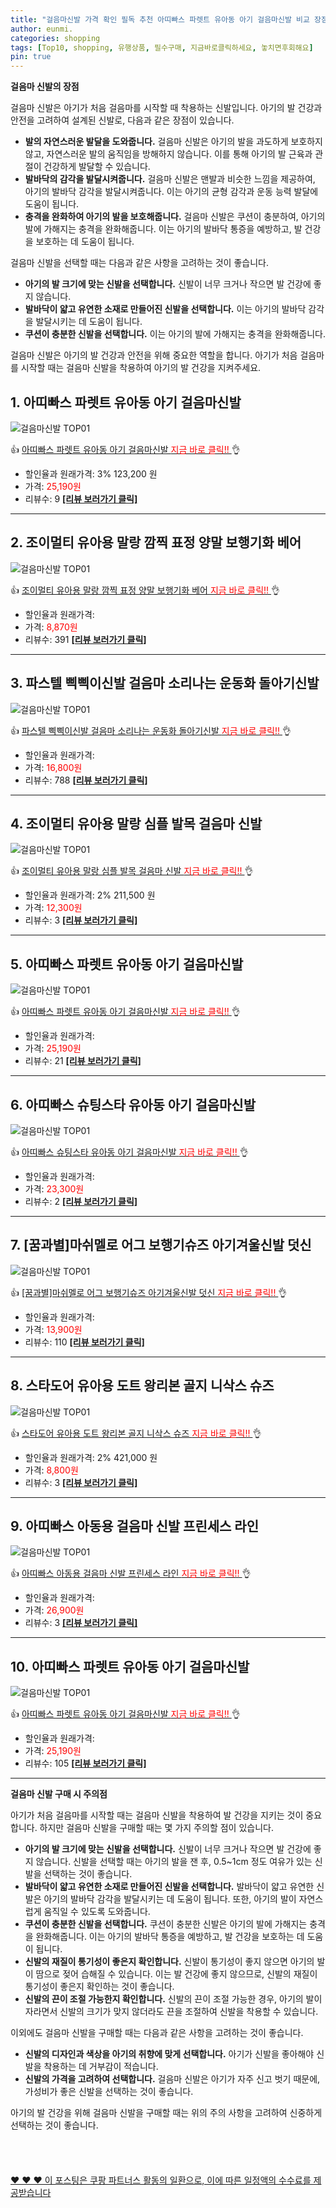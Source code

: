 ```yaml
---
title: "걸음마신발 가격 확인 필독 추천 아띠빠스 파렛트 유아동 아기 걸음마신발 비교 장점 구매가이드"
author: eunmi.
categories: shopping
tags: [Top10, shopping, 유행상품, 필수구매, 지금바로클릭하세요, 놓치면후회해요]
pin: true
---
```

**걸음마 신발의 장점**

걸음마 신발은 아기가 처음 걸음마를 시작할 때 착용하는 신발입니다. 아기의 발 건강과 안전을 고려하여 설계된 신발로, 다음과 같은 장점이 있습니다.

* **발의 자연스러운 발달을 도와줍니다.** 걸음마 신발은 아기의 발을 과도하게 보호하지 않고, 자연스러운 발의 움직임을 방해하지 않습니다. 이를 통해 아기의 발 근육과 관절이 건강하게 발달할 수 있습니다.
* **발바닥의 감각을 발달시켜줍니다.** 걸음마 신발은 맨발과 비슷한 느낌을 제공하여, 아기의 발바닥 감각을 발달시켜줍니다. 이는 아기의 균형 감각과 운동 능력 발달에 도움이 됩니다.
* **충격을 완화하여 아기의 발을 보호해줍니다.** 걸음마 신발은 쿠션이 충분하여, 아기의 발에 가해지는 충격을 완화해줍니다. 이는 아기의 발바닥 통증을 예방하고, 발 건강을 보호하는 데 도움이 됩니다.

걸음마 신발을 선택할 때는 다음과 같은 사항을 고려하는 것이 좋습니다.

* **아기의 발 크기에 맞는 신발을 선택합니다.** 신발이 너무 크거나 작으면 발 건강에 좋지 않습니다.
* **발바닥이 얇고 유연한 소재로 만들어진 신발을 선택합니다.** 이는 아기의 발바닥 감각을 발달시키는 데 도움이 됩니다.
* **쿠션이 충분한 신발을 선택합니다.** 이는 아기의 발에 가해지는 충격을 완화해줍니다.

걸음마 신발은 아기의 발 건강과 안전을 위해 중요한 역할을 합니다. 아기가 처음 걸음마를 시작할 때는 걸음마 신발을 착용하여 아기의 발 건강을 지켜주세요.

   

## 1. 아띠빠스 파렛트 유아동 아기 걸음마신발

![걸음마신발 TOP01](https://thumbnail9.coupangcdn.com/thumbnails/remote/230x230ex/image/vendor_inventory/096b/517a9b3254b04ec54a2bc1ce20f07dff775f923baaf0b73044254f1aefec.jpg)


👍 [아띠빠스 파렛트 유아동 아기 걸음마신발 <font color=red> 지금 바로 클릭!! </font> ](https://link.coupang.com/re/AFFSDP?lptag=AF3617701&subid=GithubCoopas&pageKey=6221359398&traceid=V0-153&itemId=12452969071&vendorItemId=79722042495) 👌 


- 할인율과 원래가격: 3%  123,200   원
- 가격: <span style='color:red'>25,190원</span>
- 리뷰수: 9  [**[리뷰 보러가기 클릭]**](https://link.coupang.com/re/AFFSDP?lptag=AF3617701&subid=GithubCoopas&pageKey=6221359398&traceid=V0-153&itemId=12452969071&vendorItemId=79722042495)

---


   

## 2. 조이멀티 유아용 말랑 깜찍 표정 양말 보행기화 베어

![걸음마신발 TOP01](https://thumbnail6.coupangcdn.com/thumbnails/remote/230x230ex/image/retail/images/4448345228223894-b3f30cc4-95a4-4311-8e59-7fe4e885a983.jpg)


👍 [조이멀티 유아용 말랑 깜찍 표정 양말 보행기화 베어 <font color=red> 지금 바로 클릭!! </font> ](https://link.coupang.com/re/AFFSDP?lptag=AF3617701&subid=GithubCoopas&pageKey=6581163364&traceid=V0-153&itemId=14810830074&vendorItemId=82050503199) 👌 


- 할인율과 원래가격: 
- 가격: <span style='color:red'>8,870원</span>
- 리뷰수: 391  [**[리뷰 보러가기 클릭]**](https://link.coupang.com/re/AFFSDP?lptag=AF3617701&subid=GithubCoopas&pageKey=6581163364&traceid=V0-153&itemId=14810830074&vendorItemId=82050503199)

---


   

## 3. 파스텔 삑삑이신발 걸음마 소리나는 운동화 돌아기신발

![걸음마신발 TOP01](https://thumbnail9.coupangcdn.com/thumbnails/remote/230x230ex/image/vendor_inventory/c3d2/f0f2442c87309a99622b175c767d8d44cbc3c934a26bdfd69205717b3bba.jpg)


👍 [파스텔 삑삑이신발 걸음마 소리나는 운동화 돌아기신발 <font color=red> 지금 바로 클릭!! </font> ](https://link.coupang.com/re/AFFSDP?lptag=AF3617701&subid=GithubCoopas&pageKey=7119449395&traceid=V0-153&itemId=17821950555&vendorItemId=84995709169) 👌 


- 할인율과 원래가격: 
- 가격: <span style='color:red'>16,800원</span>
- 리뷰수: 788  [**[리뷰 보러가기 클릭]**](https://link.coupang.com/re/AFFSDP?lptag=AF3617701&subid=GithubCoopas&pageKey=7119449395&traceid=V0-153&itemId=17821950555&vendorItemId=84995709169)

---


   

## 4. 조이멀티 유아용 말랑 심플 발목 걸음마 신발

![걸음마신발 TOP01](https://thumbnail6.coupangcdn.com/thumbnails/remote/230x230ex/image/retail/images/2022/09/07/17/7/c6ffbf41-7666-4f96-9f1b-8b57510280d3.jpg)


👍 [조이멀티 유아용 말랑 심플 발목 걸음마 신발 <font color=red> 지금 바로 클릭!! </font> ](https://link.coupang.com/re/AFFSDP?lptag=AF3617701&subid=GithubCoopas&pageKey=6761470385&traceid=V0-153&itemId=15846813711&vendorItemId=83057657959) 👌 


- 할인율과 원래가격: 2%  211,500   원
- 가격: <span style='color:red'>12,300원</span>
- 리뷰수: 3  [**[리뷰 보러가기 클릭]**](https://link.coupang.com/re/AFFSDP?lptag=AF3617701&subid=GithubCoopas&pageKey=6761470385&traceid=V0-153&itemId=15846813711&vendorItemId=83057657959)

---


   

## 5. 아띠빠스 파렛트 유아동 아기 걸음마신발

![걸음마신발 TOP01](https://thumbnail6.coupangcdn.com/thumbnails/remote/230x230ex/image/vendor_inventory/6d22/dd82bc14c5b6b069800c7330b51bdf7faddf8b1c882ff57b4e75e5ffa6a0.jpg)


👍 [아띠빠스 파렛트 유아동 아기 걸음마신발 <font color=red> 지금 바로 클릭!! </font> ](https://link.coupang.com/re/AFFSDP?lptag=AF3617701&subid=GithubCoopas&pageKey=6221359398&traceid=V0-153&itemId=14335847288&vendorItemId=81580418807) 👌 


- 할인율과 원래가격: 
- 가격: <span style='color:red'>25,190원</span>
- 리뷰수: 21  [**[리뷰 보러가기 클릭]**](https://link.coupang.com/re/AFFSDP?lptag=AF3617701&subid=GithubCoopas&pageKey=6221359398&traceid=V0-153&itemId=14335847288&vendorItemId=81580418807)

---


   

## 6. 아띠빠스 슈팅스타 유아동 아기 걸음마신발

![걸음마신발 TOP01](https://thumbnail7.coupangcdn.com/thumbnails/remote/230x230ex/image/vendor_inventory/d2f3/66ee1d9b4eacaf4e70140af22ede3dedb36941fa785c37ed1f35c34c43d9.jpg)


👍 [아띠빠스 슈팅스타 유아동 아기 걸음마신발 <font color=red> 지금 바로 클릭!! </font> ](https://link.coupang.com/re/AFFSDP?lptag=AF3617701&subid=GithubCoopas&pageKey=5884576331&traceid=V0-153&itemId=10330093228&vendorItemId=77612316805) 👌 


- 할인율과 원래가격: 
- 가격: <span style='color:red'>23,300원</span>
- 리뷰수: 2  [**[리뷰 보러가기 클릭]**](https://link.coupang.com/re/AFFSDP?lptag=AF3617701&subid=GithubCoopas&pageKey=5884576331&traceid=V0-153&itemId=10330093228&vendorItemId=77612316805)

---


   

## 7. [꿈과별]마쉬멜로 어그 보행기슈즈 아기겨울신발 덧신

![걸음마신발 TOP01](https://thumbnail9.coupangcdn.com/thumbnails/remote/230x230ex/image/vendor_inventory/8533/5ab7eef1f07f1936fca30f8a45f94d624aa4f84090060107eeece9f4a9fb.jpg)


👍 [[꿈과별]마쉬멜로 어그 보행기슈즈 아기겨울신발 덧신 <font color=red> 지금 바로 클릭!! </font> ](https://link.coupang.com/re/AFFSDP?lptag=AF3617701&subid=GithubCoopas&pageKey=7530640974&traceid=V0-153&itemId=19771821720&vendorItemId=86874878185) 👌 


- 할인율과 원래가격: 
- 가격: <span style='color:red'>13,900원</span>
- 리뷰수: 110  [**[리뷰 보러가기 클릭]**](https://link.coupang.com/re/AFFSDP?lptag=AF3617701&subid=GithubCoopas&pageKey=7530640974&traceid=V0-153&itemId=19771821720&vendorItemId=86874878185)

---


   

## 8. 스타도어 유아용 도트 왕리본 골지 니삭스 슈즈

![걸음마신발 TOP01](https://thumbnail6.coupangcdn.com/thumbnails/remote/230x230ex/image/retail/images/2023/01/30/17/7/d1e84069-603b-4a7b-90ae-d489b5d13a44.jpeg)


👍 [스타도어 유아용 도트 왕리본 골지 니삭스 슈즈 <font color=red> 지금 바로 클릭!! </font> ](https://link.coupang.com/re/AFFSDP?lptag=AF3617701&subid=GithubCoopas&pageKey=7012219004&traceid=V0-153&itemId=17236631464&vendorItemId=84884270721) 👌 


- 할인율과 원래가격: 2%  421,000   원
- 가격: <span style='color:red'>8,800원</span>
- 리뷰수: 3  [**[리뷰 보러가기 클릭]**](https://link.coupang.com/re/AFFSDP?lptag=AF3617701&subid=GithubCoopas&pageKey=7012219004&traceid=V0-153&itemId=17236631464&vendorItemId=84884270721)

---


   

## 9. 아띠빠스 아동용 걸음마 신발 프린세스 라인

![걸음마신발 TOP01](https://thumbnail8.coupangcdn.com/thumbnails/remote/230x230ex/image/vendor_inventory/69cc/031e4e2f4ac0e6c984015d8a4a4aef9fe44cc522caf59c926530ec9d5d0b.png)


👍 [아띠빠스 아동용 걸음마 신발 프린세스 라인 <font color=red> 지금 바로 클릭!! </font> ](https://link.coupang.com/re/AFFSDP?lptag=AF3617701&subid=GithubCoopas&pageKey=5602885447&traceid=V0-153&itemId=9029981539&vendorItemId=76316431149) 👌 


- 할인율과 원래가격: 
- 가격: <span style='color:red'>26,900원</span>
- 리뷰수: 3  [**[리뷰 보러가기 클릭]**](https://link.coupang.com/re/AFFSDP?lptag=AF3617701&subid=GithubCoopas&pageKey=5602885447&traceid=V0-153&itemId=9029981539&vendorItemId=76316431149)

---


   

## 10. 아띠빠스 파렛트 유아동 아기 걸음마신발

![걸음마신발 TOP01](https://thumbnail9.coupangcdn.com/thumbnails/remote/230x230ex/image/vendor_inventory/096b/517a9b3254b04ec54a2bc1ce20f07dff775f923baaf0b73044254f1aefec.jpg)


👍 [아띠빠스 파렛트 유아동 아기 걸음마신발 <font color=red> 지금 바로 클릭!! </font> ](https://link.coupang.com/re/AFFSDP?lptag=AF3617701&subid=GithubCoopas&pageKey=6221359398&traceid=V0-153&itemId=12452969071&vendorItemId=79722042495) 👌 


- 할인율과 원래가격: 
- 가격: <span style='color:red'>25,190원</span>
- 리뷰수: 105  [**[리뷰 보러가기 클릭]**](https://link.coupang.com/re/AFFSDP?lptag=AF3617701&subid=GithubCoopas&pageKey=6221359398&traceid=V0-153&itemId=12452969071&vendorItemId=79722042495)

---
**걸음마 신발 구매 시 주의점**

아기가 처음 걸음마를 시작할 때는 걸음마 신발을 착용하여 발 건강을 지키는 것이 중요합니다. 하지만 걸음마 신발을 구매할 때는 몇 가지 주의할 점이 있습니다.

* **아기의 발 크기에 맞는 신발을 선택합니다.** 신발이 너무 크거나 작으면 발 건강에 좋지 않습니다. 신발을 선택할 때는 아기의 발을 잰 후, 0.5~1cm 정도 여유가 있는 신발을 선택하는 것이 좋습니다.
* **발바닥이 얇고 유연한 소재로 만들어진 신발을 선택합니다.** 발바닥이 얇고 유연한 신발은 아기의 발바닥 감각을 발달시키는 데 도움이 됩니다. 또한, 아기의 발이 자연스럽게 움직일 수 있도록 도와줍니다.
* **쿠션이 충분한 신발을 선택합니다.** 쿠션이 충분한 신발은 아기의 발에 가해지는 충격을 완화해줍니다. 이는 아기의 발바닥 통증을 예방하고, 발 건강을 보호하는 데 도움이 됩니다.
* **신발의 재질이 통기성이 좋은지 확인합니다.** 신발이 통기성이 좋지 않으면 아기의 발이 땀으로 젖어 습해질 수 있습니다. 이는 발 건강에 좋지 않으므로, 신발의 재질이 통기성이 좋은지 확인하는 것이 좋습니다.
* **신발의 끈이 조절 가능한지 확인합니다.** 신발의 끈이 조절 가능한 경우, 아기의 발이 자라면서 신발의 크기가 맞지 않더라도 끈을 조절하여 신발을 착용할 수 있습니다.

이외에도 걸음마 신발을 구매할 때는 다음과 같은 사항을 고려하는 것이 좋습니다.

* **신발의 디자인과 색상을 아기의 취향에 맞게 선택합니다.** 아기가 신발을 좋아해야 신발을 착용하는 데 거부감이 적습니다.
* **신발의 가격을 고려하여 선택합니다.** 걸음마 신발은 아기가 자주 신고 벗기 때문에, 가성비가 좋은 신발을 선택하는 것이 좋습니다.

아기의 발 건강을 위해 걸음마 신발을 구매할 때는 위의 주의 사항을 고려하여 신중하게 선택하는 것이 좋습니다.<br><br><br><br><br> [ ❤ ❤ ❤ 이 포스팅은 쿠팡 파트너스 활동의 일환으로, 이에 따른 일정액의 수수료를 제공받습니다](https://link.coupang.com/a/bcEFyh)